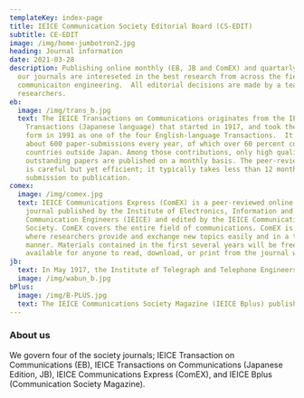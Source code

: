 ```yaml
---
templateKey: index-page
title: IEICE Communication Society Editorial Board (CS-EDIT)
subtitle: CE-EDIT
image: /img/home-jumbotron2.jpg
heading: Journal information
date: 2021-03-28
description: Publishing online monthly (EB, JB and ComEX) and quartarly (Bplus),
  our journals are intereseted in the best research from across the field of
  communicaiton engineering.  All editorial decisions are made by a team of top
  researchers.
eb:
  image: /img/trans_b.jpg
  text: The IEICE Transactions on Communications originates from the IEICE
    Transactions (Japanese language) that started in 1917, and took the current
    form in 1991 as one of the four English-language Transactions.  It receives
    about 600 paper-submissions every year, of which over 60 percent come from
    countries outside Japan. Among those contributions, only high quality and
    outstanding papers are published on a monthly basis. The peer-review process
    is careful but yet efficient; it typically takes less than 12 months from
    submission to publication.
comex:
  image: /img/comex.jpg
  text: IEICE Communications Express (ComEX) is a peer-reviewed online letter
    journal published by the Institute of Electronics, Information and
    Communication Engineers (IEICE) and edited by the IEICE Communications
    Society. ComEX covers the entire field of communications. ComEX is a medium
    where researchers provide and exchange new topics easily and in a timely
    manner. Materials contained in the first several years will be freely
    available for anyone to read, download, or print from the journal web site.
jb:
  text: In May 1917, the Institute of Telegraph and Telephone Engineers of Japan was founded to study the science and art of telegraphy and telephony, exchanging relevant knowledge and promoting related industries.  The institute published the first journal in June 1917, the oldest telecommunication journal in Asia. Communication engineering was a popular research field from the beginning.  In 1987 the institute changed its name to the "Institute of Electronics, Information and Communication Engineers" (IEICE).  The IEICE Transactions on Communications (JB) has been publishing excellent technical and research papers in communication engineering with leading researchers in the field as editorial board members.  All articles have been reviewed by the editorial board of the journal and accepted for publication.
  image: /img/wabun_b.jpg
bPlus:
  image: /img/B-PLUS.jpg
  text: The IEICE Communications Society Magazine (IEICE Bplus) publishes easy-to-understand articles targeting students who aspire to work in telecommunications and engineers in companies close to the field.  In addition to purely technical issues, the magazine also includes articles on international standardization of technologies and new fields that integrate social perspectives. The editorial committee plans these papers and articles, of course, but we also accept active contributions from our members.
---
```


### About us

We govern four of the society journals; IEICE Transaction on Communications (EB), IEICE Transactions on Communications (Japanese Edition, JB), IEICE Communications Express (ComEX), and IEICE Bplus (Communication Society Magazine).